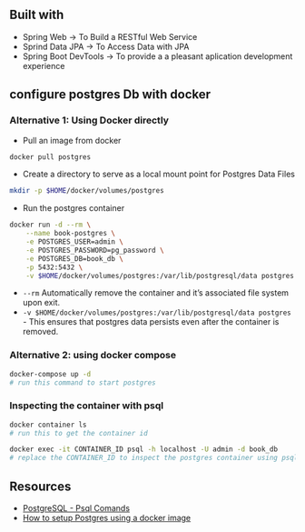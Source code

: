 

## Built with
- Spring Web -> To Build a RESTful Web Service
- Sprind Data JPA -> To Access Data with JPA
- Spring Boot DevTools -> To provide a a pleasant aplication development experience

## configure postgres Db with docker
### Alternative 1: Using Docker directly
- Pull an image from docker 
```bash
docker pull postgres
```
- Create a directory to serve as a local mount point for Postgres Data Files

```bash
mkdir -p $HOME/docker/volumes/postgres 
```
- Run the postgres container
```bash
docker run -d --rm \
    --name book-postgres \
    -e POSTGRES_USER=admin \
    -e POSTGRES_PASSWORD=pg_password \
    -e POSTGRES_DB=book_db \
    -p 5432:5432 \
    -v $HOME/docker/volumes/postgres:/var/lib/postgresql/data postgres
```
-  `--rm`  Automatically remove the container and it’s associated file system upon exit.
- `-v $HOME/docker/volumes/postgres:/var/lib/postgresql/data postgres` -  This ensures that postgres data persists even after the container is removed.


### Alternative 2: using docker compose
 ```bash
 docker-compose up -d
 # run this command to start postgres
 ```

### Inspecting the container with psql
```bash 
docker container ls
# run this to get the container id
```

```bash
docker exec -it CONTAINER_ID psql -h localhost -U admin -d book_db
# replace the CONTAINER_ID to inspect the postgres container using psql
```


## Resources
- [PostgreSQL - Psql Comands](https://www.geeksforgeeks.org/postgresql-psql-commands/)
- [How to setup Postgres using a docker image](https://hackernoon.com/dont-install-postgres-docker-pull-postgres-bee20e200198)